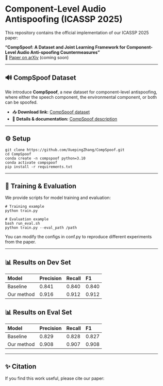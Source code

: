 # &#x20;Component-Level Audio Antispoofing (ICASSP 2025)

This repository contains the official implementation of our ICASSP 2025 paper:

**“**CompSpoof: A Dataset and Joint Learning Framework for Component-Level Audio Anti-spoofing Countermeasures**”**\
📄 [Paper on arXiv](https://arxiv.org/abs/xxxx.xxxxx) (coming soon)

***

## 🔊 CompSpoof Dataset

We introduce **CompSpoof**, a new dataset for component-level antispoofing, where either the speech component, the environmental component, or both can be spoofed.

*   📥 **Download link:** [CompSpoof dataset](https://your-dataset-link.com/)
*   📖 **Details & documentation:** [CompSpoof description](https://your-dataset-doc-link.com/)

***

## ⚙️ Setup

```
git clone https://github.com/XuepingZhang/CompSpoof.git
cd CompSpoof
conda create -n compspoof python=3.10
conda activate compspoof
pip install -r requirements.txt

```

***

## 🚀 Training & Evaluation

We provide scripts for model training and evaluation:

    # Training example
    python train.py

    # Evaluation example
    bash run_eval.sh
    python train.py --eval_path /path

You can modify the configs in conf.py to reproduce different experiments from the paper.

***

## 📊 Results on Dev Set

| Model      | Precision | Recall | F1     |
| :--------- | :-------- | :----- | :----- |
| Baseline   | 0.841     | 0.840  | 0.840  |
| Our method | 0.916     | 0.912  | 0.912  |

## 📊 Results on Eval Set

| Model      | Precision | Recall | F1    |
| :--------- | :-------- | :----- | :---- |
| Baseline   | 0.829     | 0.828  | 0.827 |
| Our method | 0.908     |  0.907 | 0.908 |

***

## ✨ Citation

If you find this work useful, please cite our paper:

```


```

